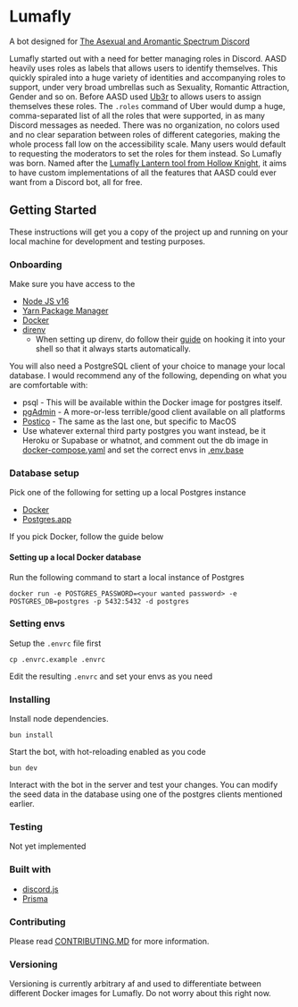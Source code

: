 # Lumafly

A bot designed for [The Asexual and Aromantic Spectrum Discord](https://discord.gg/aasd)

Lumafly started out with a need for better managing roles in Discord. AASD heavily uses roles as labels that allows users to identify themselves. This quickly spiraled into a huge variety of identities and accompanying roles to support, under very broad umbrellas such as Sexuality, Romantic Attraction, Gender and so on. Before AASD used [Ub3r](https://ub3r-b0t.com/) to allows users to assign themselves these roles. The `.roles` command of Uber would dump a huge, comma-separated list of all the roles that were supported, in as many Discord messages as needed. There was no organization, no colors used and no clear separation between roles of different categories, making the whole process fall low on the accessibility scale. Many users would default to requesting the moderators to set the roles for them instead. So Lumafly was born. Named after the [Lumafly Lantern tool from Hollow Knight](https://hollowknight.fandom.com/wiki/Lumafly_Lantern), it aims to have custom implementations of all the features that AASD could ever want from a Discord bot, all for free.

## Getting Started

These instructions will get you a copy of the project up and running on your local machine for development and testing purposes.

### Onboarding

Make sure you have access to the

- [Node JS v16](https://nodejs.org/en/)
- [Yarn Package Manager](https://yarnpkg.com/getting-started)
- [Docker](https://www.docker.com/get-started/)
- [direnv](https://direnv.net/)
  - When setting up direnv, do follow their [guide](https://direnv.net/docs/hook.html) on hooking it into your shell so that it always starts automatically.

You will also need a PostgreSQL client of your choice to manage your local database. I would recommend any of the following, depending on what you are comfortable with:

- psql - This will be available within the Docker image for postgres itself.
- [pgAdmin](https://www.pgadmin.org/download/) - A more-or-less terrible/good client available on all platforms
- [Postico](https://eggerapps.at/postico/) - The same as the last one, but specific to MacOS
- Use whatever external third party postgres you want instead, be it Heroku or Supabase or whatnot, and comment out the db image in [docker-compose.yaml](./docker-compose.yaml) and set the correct envs in [.env.base](./.env.base)

### Database setup

Pick one of the following for setting up a local Postgres instance

- [Docker](https://www.docker.com/products/docker-desktop/)
- [Postgres.app](https://postgresapp.com/)

If you pick Docker, follow the guide below

#### Setting up a local Docker database

Run the following command to start a local instance of Postgres

```
docker run -e POSTGRES_PASSWORD=<your wanted password> -e POSTGRES_DB=postgres -p 5432:5432 -d postgres
```

### Setting envs

Setup the `.envrc` file first

```
cp .envrc.example .envrc
```

Edit the resulting `.envrc` and set your envs as you need

### Installing

Install node dependencies.

```
bun install
```

Start the bot, with hot-reloading enabled as you code

```
bun dev
```

Interact with the bot in the server and test your changes. You can modify the seed data in the database using one of the postgres clients mentioned earlier.

### Testing

Not yet implemented

### Built with

- [discord.js](https://discord.js.org/#/)
- [Prisma](https://www.prisma.io/)

### Contributing

Please read [CONTRIBUTING.MD](./CONTRIBUTING.MD) for more information.

### Versioning

Versioning is currently arbitrary af and used to differentiate between different Docker images for Lumafly. Do not worry about this right now.
